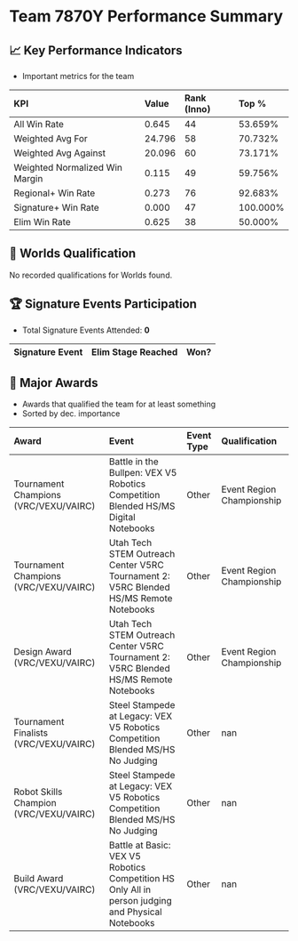 # Team 7870Y Performance Summary

## 📈 Key Performance Indicators
- Important metrics for the team

| KPI | Value | Rank (Inno) | Top % |
|:---|:-----|:----|:-----|
| All Win Rate | 0.645 | 44 | 53.659% |
| Weighted Avg For | 24.796 | 58 | 70.732% |
| Weighted Avg Against | 20.096 | 60 | 73.171% |
| Weighted Normalized Win Margin | 0.115 | 49 | 59.756% |
| Regional+ Win Rate | 0.273 | 76 | 92.683% |
| Signature+ Win Rate | 0.000 | 47 | 100.000% |
| Elim Win Rate | 0.625 | 38 | 50.000% |


## 🎯 Worlds Qualification
No recorded qualifications for Worlds found.

## 🏆 Signature Events Participation
- Total Signature Events Attended: **0**

| Signature Event | Elim Stage Reached | Won? |
|:----------------|:-------------------|:----|


## 🥇 Major Awards
- Awards that qualified the team for at least something
- Sorted by dec. importance

| Award | Event | Event Type | Qualification |
|:------|:------|:-----------|:--------------|
| Tournament Champions (VRC/VEXU/VAIRC) | Battle in the Bullpen: VEX V5 Robotics Competition Blended HS/MS Digital Notebooks | Other | Event Region Championship |
| Tournament Champions (VRC/VEXU/VAIRC) | Utah Tech STEM Outreach Center V5RC Tournament 2: V5RC Blended HS/MS Remote Notebooks | Other | Event Region Championship |
| Design Award (VRC/VEXU/VAIRC) | Utah Tech STEM Outreach Center V5RC Tournament 2: V5RC Blended HS/MS Remote Notebooks | Other | Event Region Championship |
| Tournament Finalists (VRC/VEXU/VAIRC) | Steel Stampede at Legacy: VEX V5 Robotics Competition Blended MS/HS No Judging | Other | nan |
| Robot Skills Champion (VRC/VEXU/VAIRC) | Steel Stampede at Legacy: VEX V5 Robotics Competition Blended MS/HS No Judging | Other | nan |
| Build Award (VRC/VEXU/VAIRC) | Battle at Basic: VEX V5 Robotics Competition HS Only All in person judging and Physical Notebooks | Other | nan |

